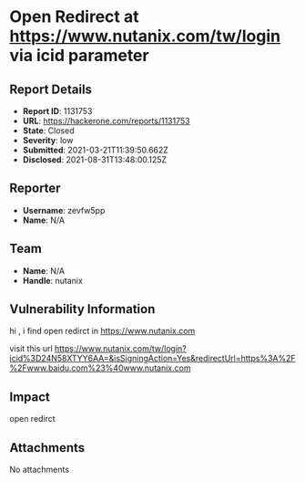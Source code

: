 # Open Redirect at https://www.nutanix.com/tw/login via icid parameter

## Report Details
- **Report ID**: 1131753
- **URL**: https://hackerone.com/reports/1131753
- **State**: Closed
- **Severity**: low
- **Submitted**: 2021-03-21T11:39:50.662Z
- **Disclosed**: 2021-08-31T13:48:00.125Z

## Reporter
- **Username**: zevfw5pp
- **Name**: N/A

## Team
- **Name**: N/A
- **Handle**: nutanix

## Vulnerability Information
hi ,  i find open redirct  in  https://www.nutanix.com

visit this url https://www.nutanix.com/tw/login?icid%3D24N58XTYY6AA=&isSigningAction=Yes&redirectUrl=https%3A%2F%2Fwww.baidu.com%23%40www.nutanix.com

## Impact

open redirct

## Attachments
No attachments
